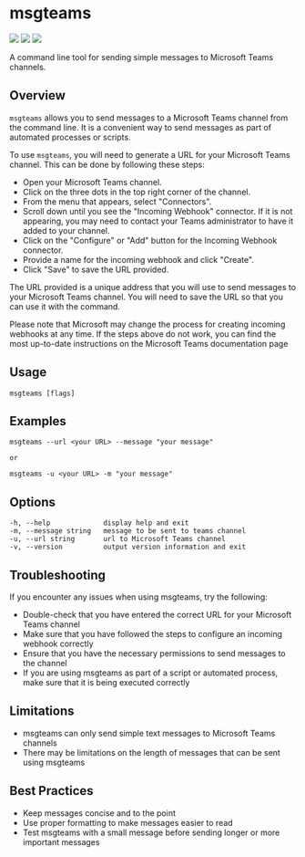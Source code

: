 # msgteams

![](https://img.shields.io/badge/test-passing-green)
![](https://img.shields.io/badge/coverage-95%25-orange)
![](https://img.shields.io/badge/version-0.1.0-blue)

A command line tool for sending simple messages to Microsoft Teams channels.

## Overview


`msgteams` allows you to send messages to a Microsoft Teams channel from the command line. It is a convenient way to send messages as part of automated processes or scripts.

To use `msgteams`, you will need to generate a URL for your Microsoft Teams channel. This can be done by following these steps:

- Open your Microsoft Teams channel.
- Click on the three dots in the top right corner of the channel.
- From the menu that appears, select "Connectors".
- Scroll down until you see the "Incoming Webhook" connector. If it is not appearing, you may need to contact your Teams administrator to have it added to your channel.
- Click on the "Configure" or "Add" button for the Incoming Webhook connector.
- Provide a name for the incoming webhook and click "Create".
- Click "Save" to save the URL provided.

The URL provided is a unique address that you will use to send messages to your Microsoft Teams channel. You will need to save the URL so that you can use it with the command.

Please note that Microsoft may change the process for creating incoming webhooks at any time. If the steps above do not work, you can find the most up-to-date instructions on the Microsoft Teams documentation page

## Usage

```
msgteams [flags]
```
## Examples

```
msgteams --url <your URL> --message "your message"

or

msgteams -u <your URL> -m "your message"
```

## Options

```
-h, --help             display help and exit
-m, --message string   message to be sent to teams channel
-u, --url string       url to Microsoft Teams channel
-v, --version          output version information and exit
```

## Troubleshooting

If you encounter any issues when using msgteams, try the following:

- Double-check that you have entered the correct URL for your Microsoft Teams channel
- Make sure that you have followed the steps to configure an incoming webhook correctly
- Ensure that you have the necessary permissions to send messages to the channel
- If you are using msgteams as part of a script or automated process, make sure that it is being executed correctly

## Limitations

- msgteams can only send simple text messages to Microsoft Teams channels
- There may be limitations on the length of messages that can be sent using msgteams

## Best Practices

- Keep messages concise and to the point
- Use proper formatting to make messages easier to read
- Test msgteams with a small message before sending longer or more important messages
